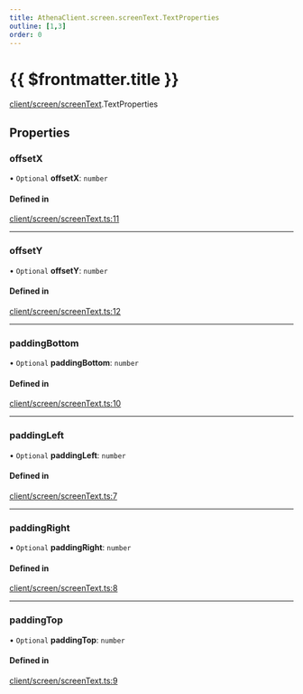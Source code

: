 ```yaml
---
title: AthenaClient.screen.screenText.TextProperties
outline: [1,3]
order: 0
---
```


# {{ $frontmatter.title }}


[client/screen/screenText](../modules/client_screen_screenText.md).TextProperties

## Properties

### offsetX

• `Optional` **offsetX**: `number`

#### Defined in

[client/screen/screenText.ts:11](https://github.com/Stuyk/altv-athena/blob/10fa575/src/core/client/screen/screenText.ts#L11)

___

### offsetY

• `Optional` **offsetY**: `number`

#### Defined in

[client/screen/screenText.ts:12](https://github.com/Stuyk/altv-athena/blob/10fa575/src/core/client/screen/screenText.ts#L12)

___

### paddingBottom

• `Optional` **paddingBottom**: `number`

#### Defined in

[client/screen/screenText.ts:10](https://github.com/Stuyk/altv-athena/blob/10fa575/src/core/client/screen/screenText.ts#L10)

___

### paddingLeft

• `Optional` **paddingLeft**: `number`

#### Defined in

[client/screen/screenText.ts:7](https://github.com/Stuyk/altv-athena/blob/10fa575/src/core/client/screen/screenText.ts#L7)

___

### paddingRight

• `Optional` **paddingRight**: `number`

#### Defined in

[client/screen/screenText.ts:8](https://github.com/Stuyk/altv-athena/blob/10fa575/src/core/client/screen/screenText.ts#L8)

___

### paddingTop

• `Optional` **paddingTop**: `number`

#### Defined in

[client/screen/screenText.ts:9](https://github.com/Stuyk/altv-athena/blob/10fa575/src/core/client/screen/screenText.ts#L9)
